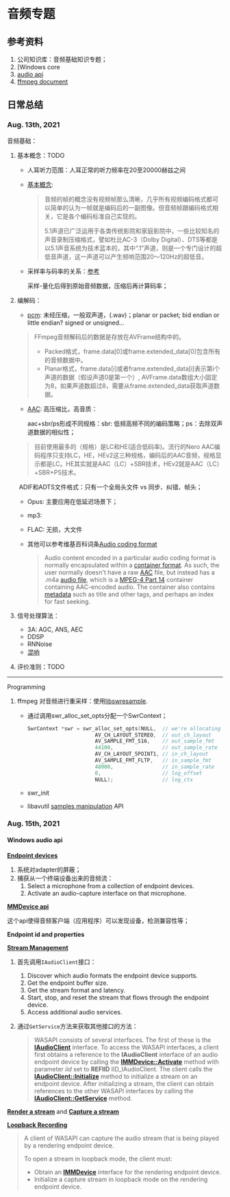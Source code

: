# 音频专题

## 参考资料

1. 公司知识库：音频基础知识专题；
2. [Windows core
3. [audio api](https://docs.microsoft.com/en-us/windows/win32/coreaudio/core-audio-apis-in-windows-vista)
4. [ffmpeg document](https://ffmpeg.org/doxygen/2.3/index.html)

## 日常总结

### Aug. 13th, 2021

音频基础：

1. 基本概念：TODO

   - 人耳听力范围：人耳正常的听力频率在20至20000赫兹之间

   - [基本概念](https://blog.csdn.net/caoshangpa/article/details/51218597):

     > 音频的帧的概念没有视频帧那么清晰，几乎所有视频编码格式都可以简单的认为一帧就是编码后的一副图像。但音频帧跟编码格式相关，它是各个编码标准自己实现的。
     >
     > 5.1声道已广泛运用于各类传统影院和家庭影院中，一些比较知名的声音录制压缩格式，譬如杜比AC-3（Dolby Digital）、DTS等都是以5.1声音系统为技术蓝本的，其中“.1”声道，则是一个专门设计的超低音声道，这一声道可以产生频响范围20～120Hz的超低音。

   - 采样率与码率的关系：[参考](https://www.zhihu.com/question/27460676)

     采样-量化后得到原始音频数据，压缩后再计算码率；

2. 编解码：

   - [pcm](https://www.jianshu.com/p/fd43c1c82945): 未经压缩，一般双声道，(.wav)；planar or packet; bid endian or little endian? signed or unsigned...

   > FFmpeg音频解码后的数据是存放在AVFrame结构中的。
   >
   > - Packed格式，frame.data[0]或frame.extended_data[0]包含所有的音频数据中。
   > - Planar格式，frame.data[i]或者frame.extended_data[i]表示第i个声道的数据（假设声道0是第一个）, AVFrame.data数组大小固定为8，如果声道数超过8，需要从frame.extended_data获取声道数据。

   - [AAC](https://my.oschina.net/zhangxu0512/blog/341178): 高压缩比，高音质：

     aac+sbr/ps形成不同规格：sbr: 低频高频不同的编码策略；ps：去除双声道数据的相似性；

   > 目前使用最多的（规格）是LC和HE(适合低码率)。流行的Nero AAC编码程序只支持LC，HE，HEv2这三种规格，编码后的AAC音频，规格显示都是LC。HE其实就是AAC（LC）+SBR技术，HEv2就是AAC（LC）+SBR+PS技术。

   ​       ADIF和ADTS文件格式：只有一个全局头文件 vs 同步、纠错、帧头；

   - Opus: 主要应用在低延迟场景下；

   - mp3:

   - FLAC: 无损，大文件

   - 其他可以参考维基百科词条[Audio coding format](https://en.wikipedia.org/wiki/Audio_coding_format)

     > Audio content encoded in a particular audio coding format is normally encapsulated within a [container format](https://en.wikipedia.org/wiki/Container_format_(digital)). As such, the user normally doesn't have a raw [AAC](https://en.wikipedia.org/wiki/Advanced_Audio_Coding) file, but instead has a .m4a [audio file](https://en.wikipedia.org/wiki/Audio_file_format), which is a [MPEG-4 Part 14](https://en.wikipedia.org/wiki/MPEG-4_Part_14) container containing AAC-encoded audio. The container also contains [metadata](https://en.wikipedia.org/wiki/Metadata) such as title and other tags, and perhaps an index for fast seeking.

3. 信号处理算法：

   - 3A: AGC, ANS, AEC
   - DDSP
   - RNNoise
   - [混响](https://www.jianshu.com/p/b39f70294f84)

4. 评价准则：TODO

---

Programming

1. ffmpeg 对音频进行重采样：使用[libswresample](https://ffmpeg.org/doxygen/2.3/group__lswr.html#details).

   - 通过调用swr_alloc_set_opts分配一个SwrContext；

     ```cpp
     SwrContext *swr = swr_alloc_set_opts(NULL,  // we're allocating a new context
                           AV_CH_LAYOUT_STEREO,  // out_ch_layout
                           AV_SAMPLE_FMT_S16,    // out_sample_fmt
                           44100,                // out_sample_rate
                           AV_CH_LAYOUT_5POINT1, // in_ch_layout
                           AV_SAMPLE_FMT_FLTP,   // in_sample_fmt
                           48000,                // in_sample_rate
                           0,                    // log_offset
                           NULL);                // log_ctx
     ```

   - swr_init

   - libavutil [samples manipulation](https://ffmpeg.org/doxygen/2.3/group__lavu__sampmanip.html) API

### Aug. 15th, 2021

#### Windows audio api

[**Endpoint devices**](https://docs.microsoft.com/en-us/windows/win32/coreaudio/audio-endpoint-devices)

1. 系统对adapter的屏蔽；
2. 捕获从一个终端设备出来的音频流：
   1. Select a microphone from a collection of endpoint devices.
   2. Activate an audio-capture interface on that microphone.

[**MMDevice api**](https://docs.microsoft.com/en-us/windows/win32/coreaudio/mmdevice-api)

这个api使得音频客户端（应用程序）可以发现设备，检测兼容性等；

**Endpoint id and properties**

[**Stream Management**](https://docs.microsoft.com/en-us/windows/win32/coreaudio/stream-management)

1. 首先调用`IAudioClient`接口：

   1. Discover which audio formats the endpoint device supports.
   2. Get the endpoint buffer size.
   3. Get the stream format and latency.
   4. Start, stop, and reset the stream that flows through the endpoint device.
   5. Access additional audio services.

2. 通过`GetService`方法来获取其他接口的方法：

   > WASAPI consists of several interfaces. The first of these is the [**IAudioClient**](https://docs.microsoft.com/en-us/windows/desktop/api/Audioclient/nn-audioclient-iaudioclient) interface. To access the WASAPI interfaces, a client first obtains a reference to the **IAudioClient** interface of an audio endpoint device by calling the [**IMMDevice::Activate**](https://docs.microsoft.com/en-us/windows/desktop/api/Mmdeviceapi/nf-mmdeviceapi-immdevice-activate) method with parameter *iid* set to **REFIID** IID_IAudioClient. The client calls the [**IAudioClient::Initialize**](https://docs.microsoft.com/en-us/windows/desktop/api/Audioclient/nf-audioclient-iaudioclient-initialize) method to initialize a stream on an endpoint device. After initializing a stream, the client can obtain references to the other WASAPI interfaces by calling the [**IAudioClient::GetService**](https://docs.microsoft.com/en-us/windows/desktop/api/Audioclient/nf-audioclient-iaudioclient-getservice) method.

[**Render a stream**](https://docs.microsoft.com/en-us/windows/win32/coreaudio/rendering-a-stream#:~:text=The%20following%20code%20example%20shows%20how%20to%20play%20an%20audio%20stream%20on%20the%20default%20rendering%20device%3A) and [**Capture a stream**](https://docs.microsoft.com/en-us/windows/win32/coreaudio/capturing-a-stream#:~:text=The%20following%20code%20example%20shows%20how%20to%20record%20an%20audio%20stream%20from%20the%20default%20capture%20device)

[**Loopback Recording**](https://docs.microsoft.com/en-us/windows/win32/coreaudio/loopback-recording)

> A client of WASAPI can capture the audio stream that is being played by a rendering endpoint device.
>
> To open a stream in loopback mode, the client must:
>
> - Obtain an [**IMMDevice**](https://docs.microsoft.com/en-us/windows/desktop/api/Mmdeviceapi/nn-mmdeviceapi-immdevice) interface for the rendering endpoint device.
> - Initialize a capture stream in loopback mode on the rendering endpoint device.

